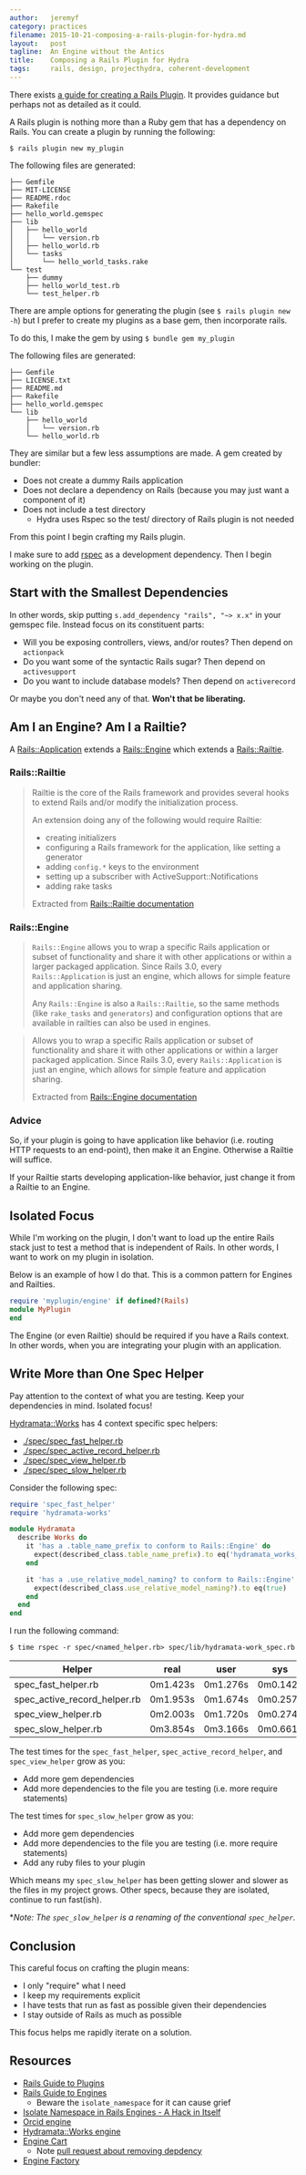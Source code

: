 ```yaml
---
author:   jeremyf
category: practices
filename: 2015-10-21-composing-a-rails-plugin-for-hydra.md
layout:   post
tagline:  An Engine without the Antics
title:    Composing a Rails Plugin for Hydra
tags:     rails, design, projecthydra, coherent-development
---
```


There exists [a guide for creating a Rails Plugin](http://guides.rubyonrails.org/plugins.html).
It provides guidance but perhaps not as detailed as it could.

A Rails plugin is nothing more than a Ruby gem that has a dependency on Rails.
You can create a plugin by running the following:

```console
$ rails plugin new my_plugin
```

The following files are generated:

```console
├── Gemfile
├── MIT-LICENSE
├── README.rdoc
├── Rakefile
├── hello_world.gemspec
├── lib
│   ├── hello_world
│   │   └── version.rb
│   ├── hello_world.rb
│   └── tasks
│       └── hello_world_tasks.rake
└── test
    ├── dummy
    ├── hello_world_test.rb
    └── test_helper.rb
```

There are ample options for generating the plugin (see `$ rails plugin new -h`) but I prefer to create my plugins as a base gem, then incorporate rails.

To do this, I make the gem by using `$ bundle gem my_plugin`

The following files are generated:

```console
├── Gemfile
├── LICENSE.txt
├── README.md
├── Rakefile
├── hello_world.gemspec
└── lib
    ├── hello_world
    │   └── version.rb
    └── hello_world.rb
```

They are similar but a few less assumptions are made. A gem created by bundler:

* Does not create a dummy Rails application
* Does not declare a dependency on Rails (because you may just want a component of it)
* Does not include a test directory
  - Hydra uses Rspec so the test/ directory of Rails plugin is not needed

From this point I begin crafting my Rails plugin.

I make sure to add [rspec](https://github.com/rspec/rspec) as a development dependency.
Then I begin working on the plugin.

## Start with the Smallest Dependencies

In other words, skip putting `s.add_dependency "rails", "~> x.x"` in your gemspec file.
Instead focus on its constituent parts:

* Will you be exposing controllers, views, and/or routes? Then depend on `actionpack`
* Do you want some of the syntactic Rails sugar? Then depend on `activesupport`
* Do you want to include database models? Then depend on `activerecord`

Or maybe you don't need any of that. **Won't that be liberating.**

## Am I an Engine? Am I a Railtie?

A [Rails::Application](https://github.com/rails/rails/blob/master/railties/lib/rails/application.rb#L79) extends a [Rails::Engine](https://github.com/rails/rails/blob/master/railties/lib/rails/engine.rb#L337) which extends a [Rails::Railtie](https://github.com/rails/rails/blob/master/railties/lib/rails/railtie.rb#L114).

### Rails::Railtie

> Railtie is the core of the Rails framework and provides several hooks to extend Rails and/or modify the initialization process.
>
> An extension doing any of the following would require Railtie:
> * creating initializers
> * configuring a Rails framework for the application, like setting a generator
> * adding `config.*` keys to the environment
> * setting up a subscriber with ActiveSupport::Notifications
> * adding rake tasks
>
> Extracted from [Rails::Railtie documentation](https://github.com/rails/rails/blob/master/railties/lib/rails/railtie.rb#L8-L21)

### Rails::Engine

> `Rails::Engine` allows you to wrap a specific Rails application or subset of
> functionality and share it with other applications or within a larger packaged application.
> Since Rails 3.0, every `Rails::Application` is just an engine, which allows for simple
> feature and application sharing.
>
> Any `Rails::Engine` is also a `Rails::Railtie`, so the same
> methods (like `rake_tasks` and `generators`) and configuration
> options that are available in railties can also be used in engines.

> Allows you to wrap a specific Rails application or subset of functionality and share it with other applications or within a larger packaged application.
> Since Rails 3.0, every `Rails::Application` is just an engine, which allows for simple feature and application sharing.
>
> Extracted from [Rails::Engine documentation](https://github.com/rails/rails/blob/master/railties/lib/rails/railtie.rb#L8-L21)

### Advice

So, if your plugin is going to have application like behavior (i.e. routing HTTP requests to an end-point), then make it an Engine.
Otherwise a Railtie will suffice.

If your Railtie starts developing application-like behavior, just change it from a Railtie to an Engine.

## Isolated Focus

While I'm working on the plugin, I don't want to load up the entire Rails stack just to test a method that is independent of Rails.
In other words, I want to work on my plugin in isolation.

Below is an example of how I do that. This is a common pattern for Engines and Railties.

```ruby
require 'myplugin/engine' if defined?(Rails)
module MyPlugin
end
```

The Engine (or even Railtie) should be required if you have a Rails context.
In other words, when you are integrating your plugin with an application.

## Write More than One Spec Helper

Pay attention to the context of what you are testing.
Keep your dependencies in mind.
Isolated focus!

[Hydramata::Works](https://github.com/ndlib/hydramata-works/) has 4 context specific spec helpers:

* [./spec/spec_fast_helper.rb](https://github.com/ndlib/hydramata-works/blob/master/spec/spec_fast_helper.rb)
* [./spec/spec_active_record_helper.rb](https://github.com/ndlib/hydramata-works/blob/master/spec/spec_active_record_helper.rb)
* [./spec/spec_view_helper.rb](https://github.com/ndlib/hydramata-works/blob/master/spec/spec_view_helper.rb)
* [./spec/spec_slow_helper.rb](https://github.com/ndlib/hydramata-works/blob/master/spec/spec_slow_helper.rb)

Consider the following spec:

```ruby
require 'spec_fast_helper'
require 'hydramata-works'

module Hydramata
  describe Works do
    it 'has a .table_name_prefix to conform to Rails::Engine' do
      expect(described_class.table_name_prefix).to eq('hydramata_works_')
    end

    it 'has a .use_relative_model_naming? to conform to Rails::Engine' do
      expect(described_class.use_relative_model_naming?).to eq(true)
    end
  end
end
```

I run the following command:

```console
$ time rspec -r spec/<named_helper.rb> spec/lib/hydramata-work_spec.rb
```

| Helper                       | real     | user     | sys      |
|------------------------------|----------|----------|----------|
| spec_fast_helper.rb          | 0m1.423s | 0m1.276s | 0m0.142s |
| spec_active_record_helper.rb | 0m1.953s | 0m1.674s | 0m0.257s |
| spec_view_helper.rb          | 0m2.003s | 0m1.720s | 0m0.274s |
| spec_slow_helper.rb          | 0m3.854s | 0m3.166s | 0m0.661s |

The test times for the `spec_fast_helper`, `spec_active_record_helper`, and `spec_view_helper` grow as you:

* Add more gem dependencies
* Add more dependencies to the file you are testing (i.e. more require statements)

The test times for `spec_slow_helper` grow as you:

* Add more gem dependencies
* Add more dependencies to the file you are testing (i.e. more require statements)
* Add any ruby files to your plugin

Which means my `spec_slow_helper` has been getting slower and slower as the files in my project grows.
Other specs, because they are isolated, continue to run fast(ish).

**Note: The `spec_slow_helper` is a renaming of the conventional `spec_helper`.*

## Conclusion

This careful focus on crafting the plugin means:

* I only "require" what I need
* I keep my requirements explicit
* I have tests that run as fast as possible given their dependencies
* I stay outside of Rails as much as possible

This focus helps me rapidly iterate on a solution.

## Resources

* [Rails Guide to Plugins](http://guides.rubyonrails.org/plugins.html)
* [Rails Guide to Engines](http://guides.rubyonrails.org/engines.html)
  - Beware the `isolate_namespace` for it can cause grief
* [Isolate Namespace in Rails Engines - A Hack in Itself](http://crypt.codemancers.com/posts/2013-09-22-isolate-namespace-in-rails-engines/)
* [Orcid engine](http://github.com/projecthydra-labs/orcid)
* [Hydramata::Works engine](http://github.com/ndlib/hydramata-works)
* [Engine Cart](https://github.com/cbeer/engine_cart)
  - Note [pull request about removing depdency](https://github.com/cbeer/engine_cart/pull/17)
* [Engine Factory](https://github.com/projecthydra-labs/engine_factory)
